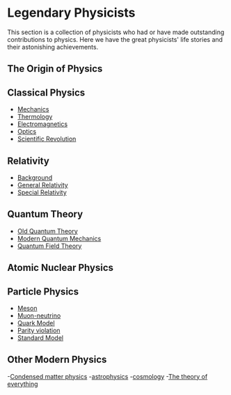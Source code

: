 # Legendary Physicists

This section is a collection of physicists who had or have made outstanding contributions to physics. Here we have the great physicists' life stories and their astonishing achievements.

## **The Origin of Physics** 

## **Classical Physics** 

- [Mechanics]()
- [Thermology]()
- [Electromagnetics]()
- [Optics]()
- [Scientific Revolution]()

## **Relativity** 

- [Background]()
- [General Relativity]()
- [Special Relativity]()

## **Quantum Theory** 

- [Old Quantum Theory]()
- [Modern Quantum Mechanics]()
- [Quantum Field Theory]()

## **Atomic Nuclear Physics** 


## **Particle Physics** 

- [Meson]()
- [Muon-neutrino]()
- [Quark Model]()
- [Parity violation]()
- [Standard Model]()

## **Other Modern Physics**

-[Condensed matter physics]()
-[astrophysics]()
-[cosmology]()
-[The theory of everything]()
